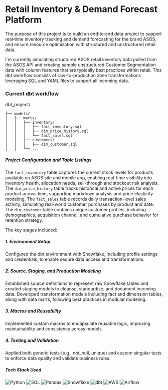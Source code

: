 # Retail Inventory & Demand Forecast Platform

The purpose of this project is to build an end‑to‑end data project to support real‑time inventory tracking and demand forecasting for the brand ASOS, and ensure resource optimization with structured and unstructured retail data. 

I'm currently simulating structured ASOS retail inventory data pulled from the ASOS API and creating sample unstructured Customer Segmentation data with column features that are typically best practices within retail. This dbt workflow consists of raw-to-production zone transformations leveraging SQL and YAML files to support all incoming data.

### Current dbt workflow
dbt_project/
```text
├── models/
│   ├── marts/
│   │   ├── inventory/
│   │   │   ├── fact_inventory.sql
│   │   │   ├── dim_price_history.sql
│   │   │   └── fact_sales.sql
│   │   ├── customers/
│   │   │   ├── dim_customer.sql
│   │   └── ...
```
##### Project Configuration and Table Listings
The `fact_inventory` table captures the current stock levels for products available on ASOS site and mobile app, enabling real-time visibility into inventory health, allocation needs, sell-through and stockout risk analysis. 
The `dim_price_history` table tracks historical and active prices for each product across time, supporting markdown analysis and price elasticity modeling. 
The `fact_sales` table records daily transaction-level sales activity, simulating real-world customer purchases by product and date. 
The `dim_customer` table contains unique customer profiles, including demographics, acquisition channel, and cumulative purchase behavior for retention strategy.

The key stages included:

##### 1. Environment Setup
Configured the dbt environment with Snowflake, including profile settings and credentials, to enable secure data access and transformations.

##### 2. Source, Staging, and Production Modeling
Established source definitions to represent raw Snowflake tables and created staging models to cleanse, standardize, and document incoming data.
Developed transformation models including fact and dimension tables, along with data marts, following best practices in modular modeling.

##### 3. Macros and Reusability
Implemented custom macros to encapsulate reusable logic, improving maintainability and consistency across models.

##### 4. Testing and Validation
Applied both generic tests (e.g., not_null, unique) and custom singular tests to enforce data quality and validate business rules.

##### Tech Stack Used
![Python](https://img.shields.io/badge/Python-3776AB?style=flat&logo=python&logoColor=white) 
![SQL](https://img.shields.io/badge/SQL-336791?style=flat&logo=postgresql&logoColor=white) 
![Pandas](https://img.shields.io/badge/Pandas-150458?style=flat&logo=pandas&logoColor=white) 
![Snowflake](https://img.shields.io/badge/Snowflake-29B5E8?style=flat&logo=snowflake&logoColor=white) 
![dbt](https://img.shields.io/badge/dbt-FF694B?style=flat&logo=dbt&logoColor=white) 
![AWS](https://img.shields.io/badge/AWS-232F3E?style=flat&logo=amazon-aws&logoColor=FF9900) 
![Airflow](https://img.shields.io/badge/Airflow-017CEE?style=flat&logo=apache-airflow&logoColor=white)

